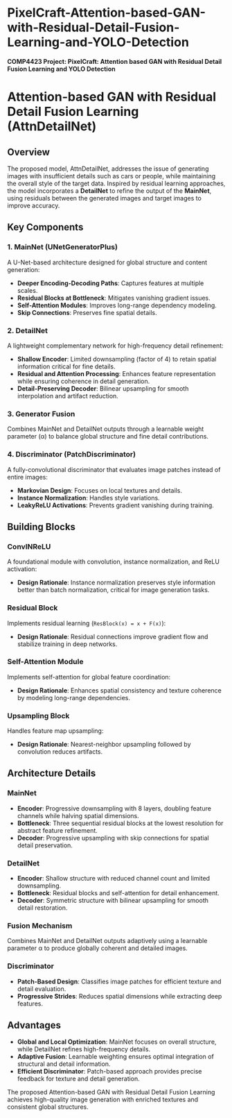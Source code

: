 # PixelCraft-Attention-based-GAN-with-Residual-Detail-Fusion-Learning-and-YOLO-Detection
**COMP4423 Project: PixelCraft: Attention based GAN with Residual Detail Fusion Learning and YOLO Detection**
# Attention-based GAN with Residual Detail Fusion Learning (AttnDetailNet)

## Overview
The proposed model, AttnDetailNet, addresses the issue of generating images with insufficient details such as cars or people, while maintaining the overall style of the target data. Inspired by residual learning approaches, the model incorporates a **DetailNet** to refine the output of the **MainNet**, using residuals between the generated images and target images to improve accuracy.

## Key Components

### 1. MainNet (UNetGeneratorPlus)
A U-Net-based architecture designed for global structure and content generation:
- **Deeper Encoding-Decoding Paths**: Captures features at multiple scales.
- **Residual Blocks at Bottleneck**: Mitigates vanishing gradient issues.
- **Self-Attention Modules**: Improves long-range dependency modeling.
- **Skip Connections**: Preserves fine spatial details.

### 2. DetailNet
A lightweight complementary network for high-frequency detail refinement:
- **Shallow Encoder**: Limited downsampling (factor of 4) to retain spatial information critical for fine details.
- **Residual and Attention Processing**: Enhances feature representation while ensuring coherence in detail generation.
- **Detail-Preserving Decoder**: Bilinear upsampling for smooth interpolation and artifact reduction.

### 3. Generator Fusion
Combines MainNet and DetailNet outputs through a learnable weight parameter (α) to balance global structure and fine detail contributions.

### 4. Discriminator (PatchDiscriminator)
A fully-convolutional discriminator that evaluates image patches instead of entire images:
- **Markovian Design**: Focuses on local textures and details.
- **Instance Normalization**: Handles style variations.
- **LeakyReLU Activations**: Prevents gradient vanishing during training.

## Building Blocks

### ConvINReLU
A foundational module with convolution, instance normalization, and ReLU activation:
- **Design Rationale**: Instance normalization preserves style information better than batch normalization, critical for image generation tasks.

### Residual Block
Implements residual learning (`ResBlock(x) = x + F(x)`):
- **Design Rationale**: Residual connections improve gradient flow and stabilize training in deep networks.

### Self-Attention Module
Implements self-attention for global feature coordination:
- **Design Rationale**: Enhances spatial consistency and texture coherence by modeling long-range dependencies.

### Upsampling Block
Handles feature map upsampling:
- **Design Rationale**: Nearest-neighbor upsampling followed by convolution reduces artifacts.

## Architecture Details

### MainNet
- **Encoder**: Progressive downsampling with 8 layers, doubling feature channels while halving spatial dimensions.
- **Bottleneck**: Three sequential residual blocks at the lowest resolution for abstract feature refinement.
- **Decoder**: Progressive upsampling with skip connections for spatial detail preservation.

### DetailNet
- **Encoder**: Shallow structure with reduced channel count and limited downsampling.
- **Bottleneck**: Residual blocks and self-attention for detail enhancement.
- **Decoder**: Symmetric structure with bilinear upsampling for smooth detail restoration.

### Fusion Mechanism
Combines MainNet and DetailNet outputs adaptively using a learnable parameter α to produce globally coherent and detailed images.

### Discriminator
- **Patch-Based Design**: Classifies image patches for efficient texture and detail evaluation.
- **Progressive Strides**: Reduces spatial dimensions while extracting deep features.

## Advantages
- **Global and Local Optimization**: MainNet focuses on overall structure, while DetailNet refines high-frequency details.
- **Adaptive Fusion**: Learnable weighting ensures optimal integration of structural and detail information.
- **Efficient Discriminator**: Patch-based approach provides precise feedback for texture and detail generation.

The proposed Attention-based GAN with Residual Detail Fusion Learning achieves high-quality image generation with enriched textures and consistent global structures.
